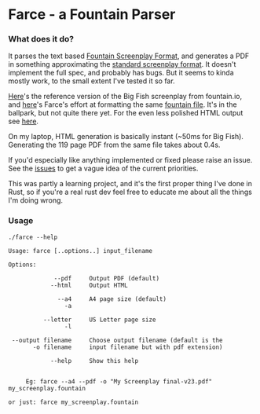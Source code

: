 # Farce - a Fountain Parser

### What does it do?

It parses the text based [Fountain Screenplay Format](https://fountain.io/),
and generates a PDF in something approximating the [standard screenplay format](https://www.nfi.edu/screenplay-format/).
It doesn't implement the full spec, and probably has bugs. But it seems to
kinda mostly work, to the small extent I've tested it so far.

[Here](https://fountain.io/_downloads/Big%20Fish.pdf)'s the reference version
of the Big Fish screenplay from fountain.io, and [here](./samples/Big-Fish.pdf)'s
Farce's effort at formatting the same [fountain file](https://fountain.io/_downloads/Big-Fish.fountain).
It's in the ballpark, but not quite there yet. For the even less polished HTML
output see [here](./samples/Big-Fish.html).

On my laptop, HTML generation is basically instant (~50ms for Big Fish).
Generating the 119 page PDF from the same file takes about 0.4s.

If you'd especially like anything implemented or fixed please raise an issue.
See the [issues](https://github.com/Joeboy/farce/issues) to get a vague idea of
the current priorities.

This was partly a learning project, and it's the first proper thing I've done
in Rust, so if you're a real rust dev feel free to educate me about all the
things I'm doing wrong.


### Usage

    ./farce --help
    
    Usage: farce [..options..] input_filename

    Options:

                 --pdf     Output PDF (default)
                --html     Output HTML

                  --a4     A4 page size (default)
                    -a

              --letter     US Letter page size
                    -l

     --output filename     Choose output filename (default is the
           -o filename     input filename but with pdf extension)

                --help     Show this help


         Eg: farce --a4 --pdf -o "My Screenplay final-v23.pdf" my_screenplay.fountain

    or just: farce my_screenplay.fountain
